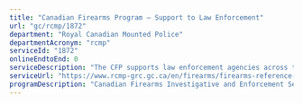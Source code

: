 ```yaml
---
title: "Canadian Firearms Program – Support to Law Enforcement"
url: "gc/rcmp/1872"
department: "Royal Canadian Mounted Police"
departmentAcronym: "rcmp"
serviceId: "1872"
onlineEndtoEnd: 0
serviceDescription: "The CFP supports law enforcement agencies across the country and internationally to combat the illegal smuggling, trafficking, distribution, and criminal use of firearms. Through partnerships with municipal, provincial/territorial, and other federal law enforcement and regulatory agencies, the CFP supports firearms investigations and prosecutions, tracing of crime guns, managing specialized firearms-related data, and applying the legal criteria in the Criminal Code to identify the classification of firearms."
serviceUrl: "https://www.rcmp-grc.gc.ca/en/firearms/firearms-reference-table"
programDescription: "Canadian Firearms Investigative and Enforcement Services"
---
```


